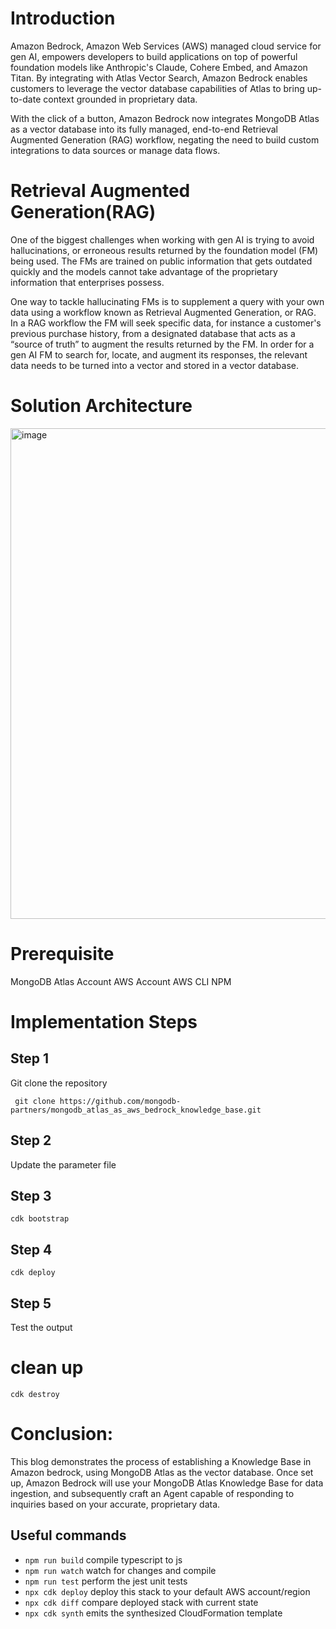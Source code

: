 # Introduction

Amazon Bedrock, Amazon Web Services (AWS) managed cloud service for gen AI, empowers developers to build applications on top of powerful foundation models like Anthropic's Claude, Cohere Embed, and Amazon Titan. By integrating with Atlas Vector Search, Amazon Bedrock enables customers to leverage the vector database capabilities of Atlas to bring up-to-date context grounded in proprietary data. 

With the click of a button, Amazon Bedrock now integrates MongoDB Atlas as a vector database into its fully managed, end-to-end Retrieval Augmented Generation (RAG) workflow, negating the need to build custom integrations to data sources or manage data flows. 


# Retrieval Augmented Generation(RAG)

One of the biggest challenges when working with gen AI is trying to avoid hallucinations, or erroneous results returned by the foundation model (FM) being used.  The FMs are trained on public information that gets outdated quickly and the models cannot take advantage of the proprietary information that enterprises possess.

One way to tackle hallucinating FMs is to supplement a query with your own data using a workflow known as Retrieval Augmented Generation, or RAG. In a RAG workflow the FM will seek specific data, for instance a customer's previous purchase history, from a designated database that acts as a “source of truth” to augment the results returned by the FM. In order for a gen AI FM to search for, locate, and augment its responses, the relevant data needs to be turned into a vector and stored in a vector database.

# Solution Architecture

<img width="785" alt="image" src="https://github.com/mongodb-partners/mongodb_atlas_as_aws_bedrock_knowledge_base/assets/101570105/03966378-a96d-4797-97f5-744f7d8c3b73">

# Prerequisite

MongoDB Atlas Account
AWS Account 
AWS CLI
NPM

# Implementation Steps


## Step 1

Git clone the repository

` git clone https://github.com/mongodb-partners/mongodb_atlas_as_aws_bedrock_knowledge_base.git`

## Step 2

Update the parameter file

## Step 3

`cdk bootstrap`


## Step 4

`cdk deploy`

## Step 5

Test the output

# clean up

`cdk destroy`

# Conclusion:
This blog demonstrates the process of establishing a Knowledge Base in Amazon bedrock, using MongoDB Atlas as the vector database. Once set up,  Amazon Bedrock will use your MongoDB Atlas Knowledge Base for data ingestion, and subsequently craft an Agent capable of responding to inquiries based on your accurate, proprietary data. 



## Useful commands

* `npm run build`   compile typescript to js
* `npm run watch`   watch for changes and compile
* `npm run test`    perform the jest unit tests
* `npx cdk deploy`  deploy this stack to your default AWS account/region
* `npx cdk diff`    compare deployed stack with current state
* `npx cdk synth`   emits the synthesized CloudFormation template
